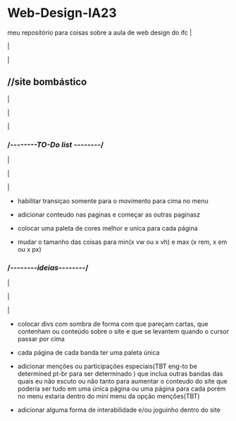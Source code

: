 # Web-Design-IA23
meu repositório para coisas sobre a aula de web design do ifc
|

|

|

## //site bombástico
|

|

|

### /*--------TO-Do list --------*/
|

|

|

* habilitar transiçao somente para o movimento para cima no menu


* adicionar conteudo nas paginas e começar as outras paginasz 


* colocar uma paleta de cores melhor e unica para cada página 


* mudar o tamanho das coisas para min(x vw ou x vh) e max (x rem, x em  ou x px) 






### /*--------ideias--------*/
|

|

|

* colocar divs com sombra de forma com que pareçam cartas, que contenham ou conteúdo sobre o site e que se levantem quando o cursor passar por cima


* cada página de cada banda ter uma paleta única


* adicionar menções ou participações especiais(TBT   eng-to be determined   pt-br para ser determinado ) que inclua outras bandas das quais eu não escuto ou não tanto para aumentar o conteudo do site que poderia ser tudo em uma única página ou uma página para cada porém no menu estaria dentro do mini menu da opção menções(TBT)


* adicionar alguma forma de interabilidade e/ou joguinho dentro do site
